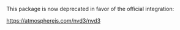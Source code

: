 This package is now deprecated in favor of the official integration:

https://atmospherejs.com/nvd3/nvd3
